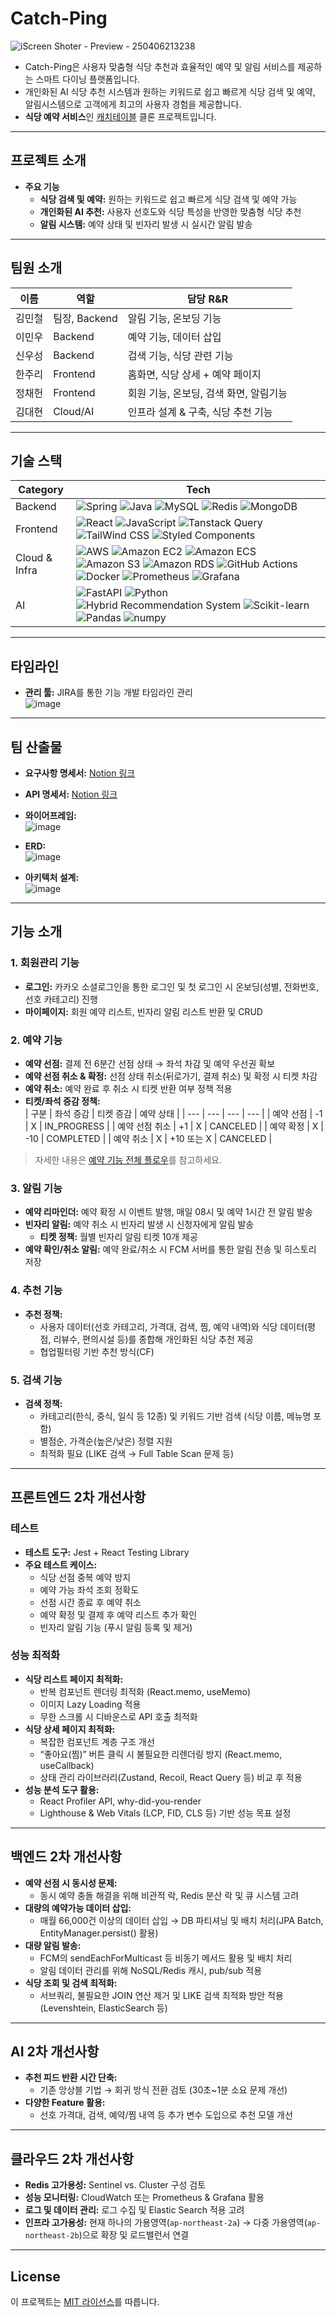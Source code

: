# Catch-Ping 
![iScreen Shoter - Preview - 250406213238](https://github.com/user-attachments/assets/308a2350-f1b1-4a2f-b330-aeab81fa44d2)

- Catch-Ping은 사용자 맞춤형 식당 추천과 효율적인 예약 및 알림 서비스를 제공하는 스마트 다이닝 플랫폼입니다.
- 개인화된 AI 식당 추천 시스템과 원하는 키워드로 쉽고 빠르게 식당 검색 및 예약, 알림시스템으로 고객에게 최고의 사용자 경험을 제공합니다.
- **식당 예약 서비스**인 [캐치테이블](https://app.catchtable.co.kr/index.html) 클론 프로젝트입니다.  

---

## 프로젝트 소개

- **주요 기능**  
  - **식당 검색 및 예약:** 원하는 키워드로 쉽고 빠르게 식당 검색 및 예약 가능
  - **개인화된 AI 추천:** 사용자 선호도와 식당 특성을 반영한 맞춤형 식당 추천
  - **알림 시스템:** 예약 상태 및 빈자리 발생 시 실시간 알림 발송
    
---

## 팀원 소개

| **이름** | **역할** | **담당 R&R** |
| --- | --- | --- |
| 김민철 | 팀장, Backend | 알림 기능, 온보딩 기능 |
| 이민우 | Backend | 예약 기능, 데이터 삽입 |
| 신우성 | Backend | 검색 기능, 식당 관련 기능 |
| 한주리 | Frontend | 홈화면, 식당 상세 + 예약 페이지 |
| 정채헌 | Frontend | 회원 기능, 온보딩, 검색 화면, 알림기능 |
| 김대현 | Cloud/AI | 인프라 설계 & 구축, 식당 추천 기능 |

---

## 기술 스택

<table>
  <thead>
    <tr>
      <th>Category</th>
      <th>Tech</th>
    </tr>
  </thead>
  <tbody>
    <tr>
      <td>Backend</td>
      <td>
        <img src="https://img.shields.io/badge/Spring-6DB33F?style=flat&logo=spring&logoColor=white" alt="Spring">
        <img src="https://img.shields.io/badge/Java-ED8B00?style=flat&logo=java&logoColor=white" alt="Java">
        <img src="https://img.shields.io/badge/MySQL-4479A1?style=flat&logo=mysql&logoColor=white" alt="MySQL">
        <img src="https://img.shields.io/badge/Redis-DC382D?style=flat&logo=redis&logoColor=white" alt="Redis">
        <img src="https://img.shields.io/badge/MongoDB-47A248?style=flat&logo=mongodb&logoColor=white" alt="MongoDB">
      </td>
    </tr>
    <tr>
      <td>Frontend</td>
      <td>
        <img src="https://img.shields.io/badge/React-61DAFB?style=flat&logo=React&logoColor=white" alt="React">
        <img src="https://img.shields.io/badge/JavaScript-F7DF1E?style=flat&logo=JavaScript&logoColor=black" alt="JavaScript">
        <img src="https://img.shields.io/badge/TanStack%20Query-FF4154?style=flat&logo=react-query&logoColor=white" alt="Tanstack Query">
        <img src="https://img.shields.io/badge/Tailwind_CSS-38B2AC?style=flat&logo=tailwind-css&logoColor=white" alt="TailWind CSS">
        <img src="https://img.shields.io/badge/Styled_Components-DB7093?style=flat&logo=styled-components&logoColor=white" alt="Styled Components">
      </td>
    </tr>
    <tr>
      <td>Cloud & Infra</td>
      <td>
        <img src="https://img.shields.io/badge/AWS-232F3E?style=flat&logo=amazonwebservices&logoColor=white" alt="AWS">
        <img src="https://img.shields.io/badge/Amazon%20EC2-FF9900?style=flat&logo=AmazonEC2&logoColor=white" alt="Amazon EC2">
        <img src="https://img.shields.io/badge/Amazon%20ECS-FF9900?style=flat&logo=AmazonECS&logoColor=white" alt="Amazon ECS">
        <img src="https://img.shields.io/badge/Amazon%20S3-569A31?style=flat&logo=AmazonS3&logoColor=white" alt="Amazon S3">
        <img src="https://img.shields.io/badge/Amazon%20RDS-527FFF?style=flat&logo=AmazonRDS&logoColor=white" alt="Amazon RDS">
        <img src="https://img.shields.io/badge/GitHub%20Actions-2088FF?style=flat&logo=githubactions&logoColor=white" alt="GitHub Actions">
        <img src="https://img.shields.io/badge/Docker-2496ED?style=flat&logo=docker&logoColor=white" alt="Docker">
        <img src="https://img.shields.io/badge/Prometheus-E6522C?style=flat&logo=prometheus&logoColor=white" alt="Prometheus">
        <img src="https://img.shields.io/badge/Grafana-F46800?style=flat&logo=grafana&logoColor=white" alt="Grafana">
      </td>
    </tr>
    <tr>
      <td>AI</td>
      <td>
        <img src="https://img.shields.io/badge/FastAPI-009688?style=flat&logo=fastapi&logoColor=white" alt="FastAPI">
        <img src="https://img.shields.io/badge/Python-3776AB?style=flat&logo=Python&logoColor=white" alt="Python">
        <img src="https://img.shields.io/badge/Hybrid%20Recommendation%20System-4B8BBE?style=flat" alt="Hybrid Recommendation System">
        <img src="https://img.shields.io/badge/scikit--learn-F7931E?style=flat&logo=scikit-learn&logoColor=white" alt="Scikit-learn">
        <img src="https://img.shields.io/badge/Pandas-150458?style=flat&logo=pandas&logoColor=white" alt="Pandas">
        <img src="https://img.shields.io/badge/numpy-013243?style=flat&logo=numpy&logoColor=white" alt="numpy">
      </td>
    </tr>
  </tbody>
</table>

---

## 타임라인

- **관리 툴:** JIRA를 통한 기능 개발 타임라인 관리  
![image](https://github.com/user-attachments/assets/f944427f-3e2f-44de-8645-708242cfee1c)

---

## 팀 산출물

- **요구사항 명세서:** [Notion 링크](https://www.notion.so/a3e85eb422304573977ba8db3dfce3ca?pvs=21)
- **API 명세서:** [Notion 링크](https://www.notion.so/API-18cea615225081d9a434c759bcca3576?pvs=21)
- **와이어프레임:**  
![image](https://github.com/user-attachments/assets/0a96a2d4-dfbf-4378-91d1-28d9da35f1a8)
- **ERD:**  
![image](https://github.com/user-attachments/assets/9d12dd59-1605-4a36-9a17-96f777e5c671)

- **아키텍처 설계:**  
![image](https://github.com/user-attachments/assets/81afc291-ece4-4972-8125-cbd8afccff87)

---

## 기능 소개

### 1. 회원관리 기능
- **로그인:** 카카오 소셜로그인을 통한 로그인 및 첫 로그인 시 온보딩(성별, 전화번호, 선호 카테고리) 진행
- **마이페이지:** 회원 예약 리스트, 빈자리 알림 리스트 반환 및 CRUD

### 2. 예약 기능
- **예약 선점:** 결제 전 6분간 선점 상태 → 좌석 차감 및 예약 우선권 확보  
- **예약 선점 취소 & 확정:** 선점 상태 취소(뒤로가기, 결제 취소) 및 확정 시 티켓 차감  
- **예약 취소:** 예약 완료 후 취소 시 티켓 반환 여부 정책 적용  
- **티켓/좌석 증감 정책:**  
  | 구분 | 좌석 증감 | 티켓 증감 | 예약 상태 |
  | --- | --- | --- | --- |
  | 예약 선점 | -1 | X | IN_PROGRESS |
  | 예약 선점 취소 | +1 | X | CANCELED |
  | 예약 확정 | X | -10 | COMPLETED |
  | 예약 취소 | X | +10 또는 X | CANCELED |

> 자세한 내용은 [예약 기능 전체 플로우](https://www.notion.so/974369cfd57a42b5a139ecd5fb40a849?pvs=21)를 참고하세요.

### 3. 알림 기능
- **예약 리마인더:** 예약 확정 시 이벤트 발행, 매일 08시 및 예약 1시간 전 알림 발송
- **빈자리 알림:** 예약 취소 시 빈자리 발생 시 신청자에게 알림 발송  
  - **티켓 정책:** 월별 빈자리 알림 티켓 10개 제공
- **예약 확인/취소 알림:** 예약 완료/취소 시 FCM 서버를 통한 알림 전송 및 히스토리 저장

### 4. 추천 기능
- **추천 정책:**  
  - 사용자 데이터(선호 카테고리, 가격대, 검색, 찜, 예약 내역)와 식당 데이터(평점, 리뷰수, 편의시설 등)를 종합해 개인화된 식당 추천 제공  
  - 협업필터링 기반 추천 방식(CF)

### 5. 검색 기능
- **검색 정책:**  
  - 카테고리(한식, 중식, 일식 등 12종) 및 키워드 기반 검색 (식당 이름, 메뉴명 포함)  
  - 별점순, 가격순(높은/낮은) 정렬 지원  
  - 최적화 필요 (LIKE 검색 → Full Table Scan 문제 등)

---

## 프론트엔드 2차 개선사항

### 테스트
- **테스트 도구:** Jest + React Testing Library  
- **주요 테스트 케이스:**  
  - 식당 선점 중복 예약 방지  
  - 예약 가능 좌석 조회 정확도  
  - 선점 시간 종료 후 예약 취소  
  - 예약 확정 및 결제 후 예약 리스트 추가 확인  
  - 빈자리 알림 기능 (푸시 알림 등록 및 제거)

### 성능 최적화
- **식당 리스트 페이지 최적화:**  
  - 반복 컴포넌트 렌더링 최적화 (React.memo, useMemo)  
  - 이미지 Lazy Loading 적용  
  - 무한 스크롤 시 디바운스로 API 호출 최적화
- **식당 상세 페이지 최적화:**  
  - 복잡한 컴포넌트 계층 구조 개선  
  - “좋아요(찜)” 버튼 클릭 시 불필요한 리렌더링 방지 (React.memo, useCallback)  
  - 상태 관리 라이브러리(Zustand, Recoil, React Query 등) 비교 후 적용
- **성능 분석 도구 활용:**  
  - React Profiler API, why-did-you-render  
  - Lighthouse & Web Vitals (LCP, FID, CLS 등) 기반 성능 목표 설정

---

## 백엔드 2차 개선사항

- **예약 선점 시 동시성 문제:**  
  - 동시 예약 충돌 해결을 위해 비관적 락, Redis 분산 락 및 큐 시스템 고려
- **대량의 예약가능 데이터 삽입:**  
  - 매월 66,000건 이상의 데이터 삽입 → DB 파티셔닝 및 배치 처리(JPA Batch, EntityManager.persist() 활용)
- **대량 알림 발송:**  
  - FCM의 sendEachForMulticast 등 비동기 메서드 활용 및 배치 처리  
  - 알림 데이터 관리를 위해 NoSQL/Redis 캐시, pub/sub 적용
- **식당 조회 및 검색 최적화:**  
  - 서브쿼리, 불필요한 JOIN 연산 제거 및 LIKE 검색 최적화 방안 적용 (Levenshtein, ElasticSearch 등)

---

## AI 2차 개선사항

- **추천 피드 반환 시간 단축:**  
  - 기존 앙상블 기법 → 회귀 방식 전환 검토 (30초~1분 소요 문제 개선)
- **다양한 Feature 활용:**  
  - 선호 가격대, 검색, 예약/찜 내역 등 추가 변수 도입으로 추천 모델 개선

---

## 클라우드 2차 개선사항

- **Redis 고가용성:** Sentinel vs. Cluster 구성 검토
- **성능 모니터링:** CloudWatch 또는 Prometheus & Grafana 활용
- **로그 및 데이터 관리:** 로그 수집 및 Elastic Search 적용 고려
- **인프라 고가용성:** 현재 하나의 가용영역(`ap-northeast-2a`) → 다중 가용영역(`ap-northeast-2b`)으로 확장 및 로드밸런서 연결

---
## License

이 프로젝트는 [MIT 라이선스](LICENSE)를 따릅니다.
